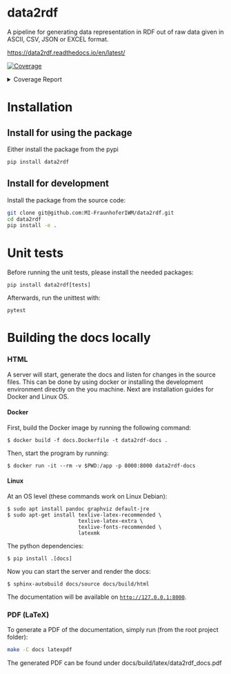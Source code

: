 # data2rdf

A pipeline for generating data representation in RDF out of raw data given in ASCII, CSV, JSON or EXCEL format.

https://data2rdf.readthedocs.io/en/latest/

<!-- Pytest Coverage Comment:Begin -->
<a href="https://github.com/MI-FraunhoferIWM/data2rdf/blob/main/README.md"><img alt="Coverage" src="https://img.shields.io/badge/Coverage-88%25-green.svg" /></a><details><summary>Coverage Report </summary><table><tr><th>File</th><th>Stmts</th><th>Miss</th><th>Cover</th><th>Missing</th></tr><tbody><tr><td colspan="5"><b>data2rdf</b></td></tr><tr><td>&nbsp; &nbsp;<a href="https://github.com/MI-FraunhoferIWM/data2rdf/blob/main/data2rdf/__init__.py">__init__.py</a></td><td>5</td><td>0</td><td>100%</td><td>&nbsp;</td></tr><tr><td>&nbsp; &nbsp;<a href="https://github.com/MI-FraunhoferIWM/data2rdf/blob/main/data2rdf/config.py">config.py</a></td><td>19</td><td>0</td><td>100%</td><td>&nbsp;</td></tr><tr><td>&nbsp; &nbsp;<a href="https://github.com/MI-FraunhoferIWM/data2rdf/blob/main/data2rdf/utils.py">utils.py</a></td><td>33</td><td>6</td><td>6</td><td><a href="https://github.com/MI-FraunhoferIWM/data2rdf/blob/main/data2rdf/utils.py#L 82%"> 82%</a></td></tr><tr><td>&nbsp; &nbsp;<a href="https://github.com/MI-FraunhoferIWM/data2rdf/blob/main/data2rdf/warnings.py">warnings.py</a></td><td>2</td><td>0</td><td>100%</td><td>&nbsp;</td></tr><tr><td colspan="5"><b>data2rdf/models</b></td></tr><tr><td>&nbsp; &nbsp;<a href="https://github.com/MI-FraunhoferIWM/data2rdf/blob/main/data2rdf/models/__init__.py">__init__.py</a></td><td>3</td><td>0</td><td>100%</td><td>&nbsp;</td></tr><tr><td>&nbsp; &nbsp;<a href="https://github.com/MI-FraunhoferIWM/data2rdf/blob/main/data2rdf/models/base.py">base.py</a></td><td>47</td><td>4</td><td>4</td><td><a href="https://github.com/MI-FraunhoferIWM/data2rdf/blob/main/data2rdf/models/base.py#L 91%"> 91%</a></td></tr><tr><td>&nbsp; &nbsp;<a href="https://github.com/MI-FraunhoferIWM/data2rdf/blob/main/data2rdf/models/graph.py">graph.py</a></td><td>122</td><td>26</td><td>26</td><td><a href="https://github.com/MI-FraunhoferIWM/data2rdf/blob/main/data2rdf/models/graph.py#L 79%"> 79%</a></td></tr><tr><td>&nbsp; &nbsp;<a href="https://github.com/MI-FraunhoferIWM/data2rdf/blob/main/data2rdf/models/mapping.py">mapping.py</a></td><td>30</td><td>0</td><td>100%</td><td>&nbsp;</td></tr><tr><td colspan="5"><b>data2rdf/modes</b></td></tr><tr><td>&nbsp; &nbsp;<a href="https://github.com/MI-FraunhoferIWM/data2rdf/blob/main/data2rdf/modes/__init__.py">__init__.py</a></td><td>4</td><td>0</td><td>100%</td><td>&nbsp;</td></tr><tr><td colspan="5"><b>data2rdf/parsers</b></td></tr><tr><td>&nbsp; &nbsp;<a href="https://github.com/MI-FraunhoferIWM/data2rdf/blob/main/data2rdf/parsers/__init__.py">__init__.py</a></td><td>6</td><td>0</td><td>100%</td><td>&nbsp;</td></tr><tr><td>&nbsp; &nbsp;<a href="https://github.com/MI-FraunhoferIWM/data2rdf/blob/main/data2rdf/parsers/base.py">base.py</a></td><td>134</td><td>11</td><td>11</td><td><a href="https://github.com/MI-FraunhoferIWM/data2rdf/blob/main/data2rdf/parsers/base.py#L 92%"> 92%</a></td></tr><tr><td>&nbsp; &nbsp;<a href="https://github.com/MI-FraunhoferIWM/data2rdf/blob/main/data2rdf/parsers/csv.py">csv.py</a></td><td>165</td><td>19</td><td>19</td><td><a href="https://github.com/MI-FraunhoferIWM/data2rdf/blob/main/data2rdf/parsers/csv.py#L 88%"> 88%</a></td></tr><tr><td>&nbsp; &nbsp;<a href="https://github.com/MI-FraunhoferIWM/data2rdf/blob/main/data2rdf/parsers/excel.py">excel.py</a></td><td>159</td><td>13</td><td>13</td><td><a href="https://github.com/MI-FraunhoferIWM/data2rdf/blob/main/data2rdf/parsers/excel.py#L 92%"> 92%</a></td></tr><tr><td>&nbsp; &nbsp;<a href="https://github.com/MI-FraunhoferIWM/data2rdf/blob/main/data2rdf/parsers/json.py">json.py</a></td><td>143</td><td>20</td><td>20</td><td><a href="https://github.com/MI-FraunhoferIWM/data2rdf/blob/main/data2rdf/parsers/json.py#L 86%"> 86%</a></td></tr><tr><td>&nbsp; &nbsp;<a href="https://github.com/MI-FraunhoferIWM/data2rdf/blob/main/data2rdf/parsers/utils.py">utils.py</a></td><td>79</td><td>11</td><td>11</td><td><a href="https://github.com/MI-FraunhoferIWM/data2rdf/blob/main/data2rdf/parsers/utils.py#L 86%"> 86%</a></td></tr><tr><td colspan="5"><b>data2rdf/pipelines</b></td></tr><tr><td>&nbsp; &nbsp;<a href="https://github.com/MI-FraunhoferIWM/data2rdf/blob/main/data2rdf/pipelines/__init__.py">__init__.py</a></td><td>2</td><td>0</td><td>100%</td><td>&nbsp;</td></tr><tr><td>&nbsp; &nbsp;<a href="https://github.com/MI-FraunhoferIWM/data2rdf/blob/main/data2rdf/pipelines/main.py">main.py</a></td><td>82</td><td>9</td><td>9</td><td><a href="https://github.com/MI-FraunhoferIWM/data2rdf/blob/main/data2rdf/pipelines/main.py#L 89%"> 89%</a></td></tr><tr><td colspan="5"><b>data2rdf/qudt</b></td></tr><tr><td>&nbsp; &nbsp;<a href="https://github.com/MI-FraunhoferIWM/data2rdf/blob/main/data2rdf/qudt/__init__.py">__init__.py</a></td><td>0</td><td>0</td><td>100%</td><td>&nbsp;</td></tr><tr><td>&nbsp; &nbsp;<a href="https://github.com/MI-FraunhoferIWM/data2rdf/blob/main/data2rdf/qudt/utils.py">utils.py</a></td><td>42</td><td>12</td><td>12</td><td><a href="https://github.com/MI-FraunhoferIWM/data2rdf/blob/main/data2rdf/qudt/utils.py#L 71%"> 71%</a></td></tr><tr><td><b>TOTAL</b></td><td><b>1077</b></td><td><b>131</b></td><td><b>88%</b></td><td>&nbsp;</td></tr></tbody></table></details>
<!-- Pytest Coverage Comment:End -->

# Installation

## Install for using the package

Either install the package from the pypi

```bash
pip install data2rdf
```


## Install for development
Install the package from the source code:
```bash
git clone git@github.com:MI-FraunhoferIWM/data2rdf.git
cd data2rdf
pip install -e .
```

# Unit tests

Before running the unit tests, please install the needed packages:

```{bash}
pip install data2rdf[tests]
```

Afterwards, run the unittest with:

```{bash}
pytest
```

# Building the docs locally
### HTML

A server will start, generate the docs and listen for changes in the source files.
This can be done by using docker or installing the development environment directly on the you machine. Next are installation guides for Docker and Linux OS.

#### Docker

First, build the Docker image by running the following command:

```shell
$ docker build -f docs.Dockerfile -t data2rdf-docs .
```

Then, start the program by running:

```shell
$ docker run -it --rm -v $PWD:/app -p 8000:8000 data2rdf-docs
```

#### Linux

At an OS level (these commands work on Linux Debian):

```shell
$ sudo apt install pandoc graphviz default-jre
$ sudo apt-get install texlive-latex-recommended \
                       texlive-latex-extra \
                       texlive-fonts-recommended \
                       latexmk
```

The python dependencies:

```shell
$ pip install .[docs]
```

Now you can start the server and render the docs:

```
$ sphinx-autobuild docs/source docs/build/html
```

The documentation will be available on [`http://127.0.0.1:8000`](http://127.0.0.1:8000).

### PDF (LaTeX)

To generate a PDF of the documentation, simply run (from the root project folder):

```sh
make -C docs latexpdf
```

The generated PDF can be found under docs/build/latex/data2rdf_docs.pdf
